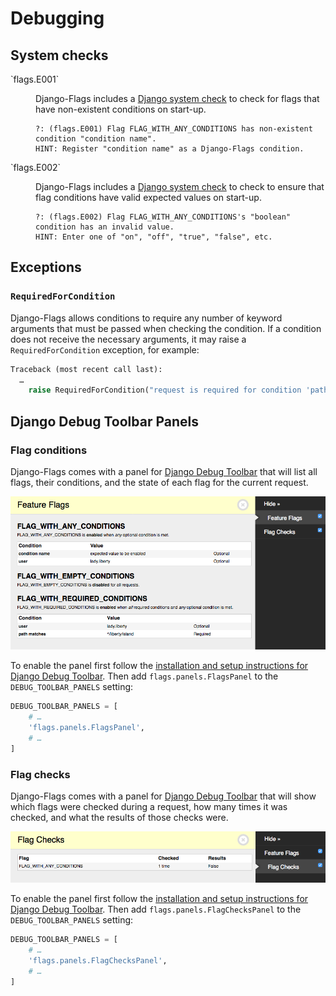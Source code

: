 # Debugging

## System checks

<dl>
  <dt>`flags.E001`</dt>
  <dd>
    <p>Django-Flags includes a <a href="https://docs.djangoproject.com/en/stable/topics/checks/">Django system check</a> to check for flags that have non-existent conditions on start-up.</p>
    <pre><code>?: (flags.E001) Flag FLAG_WITH_ANY_CONDITIONS has non-existent condition "condition name".
HINT: Register "condition name" as a Django-Flags condition.</code></pre>
  </dd>
</dl> 

<dl>
  <dt>`flags.E002`</dt>
  <dd>
    <p>Django-Flags includes a <a href="https://docs.djangoproject.com/en/stable/topics/checks/">Django system check</a> to check to ensure that flag conditions have valid expected values on start-up.</p>
    <pre><code>?: (flags.E002) Flag FLAG_WITH_ANY_CONDITIONS's "boolean" condition has an invalid value.
HINT: Enter one of "on", "off", "true", "false", etc.</code></pre>
  </dd>
</dl> 


## Exceptions

### `RequiredForCondition`

Django-Flags allows conditions to require any number of keyword arguments that must be passed when checking the condition. If a condition does not receive the necessary arguments, it may raise a `RequiredForCondition` exception, for example:

```python
Traceback (most recent call last):
  …
    raise RequiredForCondition("request is required for condition 'path'")
```

## Django Debug Toolbar Panels

### Flag conditions

Django-Flags comes with a panel for [Django Debug Toolbar](https://django-debug-toolbar.readthedocs.io/en/latest/index.html) that will list all flags, their conditions, and the state of each flag for the current request.

![Feature flags Django Debug Toolbar panel](images/screenshot_flags_debug_panel.png)

To enable the panel first follow the [installation and setup instructions for Django Debug Toolbar](https://django-debug-toolbar.readthedocs.io/en/latest/installation.html). Then add `flags.panels.FlagsPanel` to the `DEBUG_TOOLBAR_PANELS` setting:

```python
DEBUG_TOOLBAR_PANELS = [
    # …
    'flags.panels.FlagsPanel',
    # …
]
```

### Flag checks

Django-Flags comes with a panel for [Django Debug Toolbar](https://django-debug-toolbar.readthedocs.io/en/latest/index.html) that will show which flags were checked during a request, how many times it was checked, and what the results of those checks were.

![Flag Checks Django Debug Toolbar panel](images/screenshot_flag_checks_panel.png)

To enable the panel first follow the [installation and setup instructions for Django Debug Toolbar](https://django-debug-toolbar.readthedocs.io/en/latest/installation.html). Then add `flags.panels.FlagChecksPanel` to the `DEBUG_TOOLBAR_PANELS` setting:

```python
DEBUG_TOOLBAR_PANELS = [
    # …
    'flags.panels.FlagChecksPanel',
    # …
]
```
